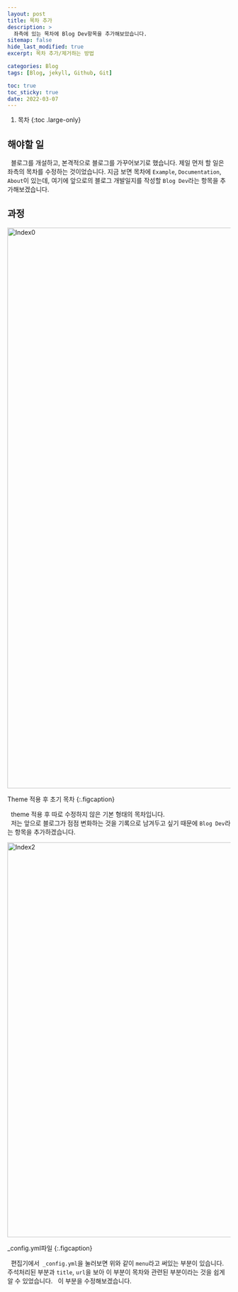 ```yaml
---
layout: post
title: 목차 추가
description: >
  좌측에 있는 목차에 Blog Dev항목을 추가해보았습니다.
sitemap: false
hide_last_modified: true
excerpt: 목차 추가/제거하는 방법

categories: Blog
tags: [Blog, jekyll, Github, Git]

toc: true
toc_sticky: true
date: 2022-03-07
---
```

1. 목차
{:toc .large-only}

## 해야할 일
&nbsp;&nbsp;블로그를 개설하고, 본격적으로 블로그를 가꾸어보기로 했습니다. 제일 먼저 할 일은 좌측의 목차를 수정하는 것이었습니다. 지금 보면 목차에 `Example`, `Documentation`, `About`이 있는데, 여기에 앞으로의 블로그 개발일지를 작성할 `Blog Dev`라는 항목을 추가해보겠습니다.
<br>

## 과정
<img width="1265" alt="Index0" src="https://user-images.githubusercontent.com/100886309/156989608-70f90294-bf58-45a1-8492-c63828931f56.PNG">

Theme 적용 후 초기 목차
{:.figcaption} 

&nbsp;&nbsp;theme 적용 후 따로 수정하지 않은 기본 형태의 목차입니다. <br>&nbsp;&nbsp;저는 앞으로 블로그가 점점 변화하는 것을 기록으로 남겨두고 싶기 때문에 `Blog Dev`라는 항목을 추가하겠습니다. 
 
 <img width="891" alt="Index2" src="https://user-images.githubusercontent.com/100886309/156996074-db17af65-65ce-4792-adf0-4d14ee23d593.PNG">

_config.yml파일
{:.figcaption}
 
&nbsp;&nbsp;편집기에서` _config.yml`을 눌러보면 위와 같이 `menu`라고 써있는 부분이 있습니다. 주석처리된 부분과 `title`, `url`을 보아 이 부분이 목차와 관련된 부분이라는 것을 쉽게 알 수 있었습니다. 
&nbsp;&nbsp;이 부분을 수정해보겠습니다.







